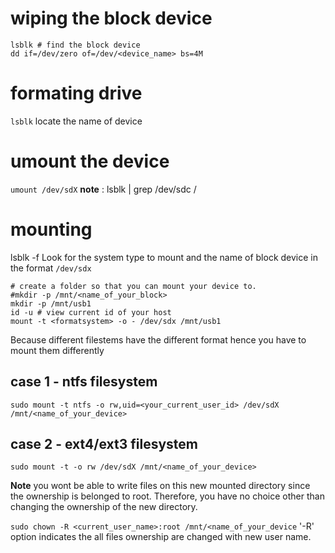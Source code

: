 # wiping the block device
```
lsblk # find the block device
dd if=/dev/zero of=/dev/<device_name> bs=4M
```

# formating drive
`lsblk` locate the name of device
# umount the device
`umount /dev/sdX`
**note** : lsblk | grep /dev/sdc /

# mounting 
lsblk -f
Look for the system type to mount and the name of block device in the format `/dev/sdx`
```
# create a folder so that you can mount your device to.
#mkdir -p /mnt/<name_of_your_block>
mkdir -p /mnt/usb1
id -u # view current id of your host  
mount -t <formatsystem> -o - /dev/sdx /mnt/usb1

```
Because different filestems have the different format hence you have to mount them differently 
## case 1 - ntfs filesystem 
`sudo mount -t ntfs -o rw,uid=<your_current_user_id> /dev/sdX /mnt/<name_of_your_device>`

## case 2 - ext4/ext3 filesystem
`sudo mount -t -o rw /dev/sdX /mnt/<name_of_your_device>`

**Note** you wont be able to write files on this new mounted directory since the ownership is belonged to root. Therefore, you have no choice other than changing the ownership of the new directory.

`sudo chown -R <current_user_name>:root /mnt/<name_of_your_device`
'-R' option indicates the all files ownership are changed with new user name.


